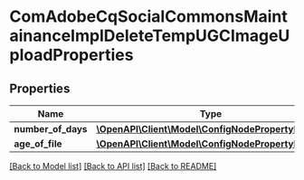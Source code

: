 # ComAdobeCqSocialCommonsMaintainanceImplDeleteTempUGCImageUploadProperties

## Properties
Name | Type | Description | Notes
------------ | ------------- | ------------- | -------------
**number_of_days** | [**\OpenAPI\Client\Model\ConfigNodePropertyInteger**](ConfigNodePropertyInteger.md) |  | [optional] 
**age_of_file** | [**\OpenAPI\Client\Model\ConfigNodePropertyInteger**](ConfigNodePropertyInteger.md) |  | [optional] 

[[Back to Model list]](../README.md#documentation-for-models) [[Back to API list]](../README.md#documentation-for-api-endpoints) [[Back to README]](../README.md)


